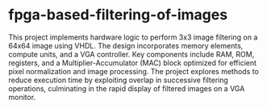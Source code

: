 # fpga-based-filtering-of-images

This project implements hardware logic to perform 3x3 image filtering on a 64x64 image using VHDL. The design incorporates memory elements, compute units, and a VGA controller. Key components include RAM, ROM, registers, and a Multiplier-Accumulator (MAC) block optimized for efficient pixel normalization and image processing. The project explores methods to reduce execution time by exploiting overlap in successive filtering operations, culminating in the rapid display of filtered images on a VGA monitor.
